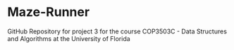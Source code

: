 # Maze-Runner
GitHub Repository for project 3 for the course COP3503C - Data Structures and Algorithms at the University of Florida 
